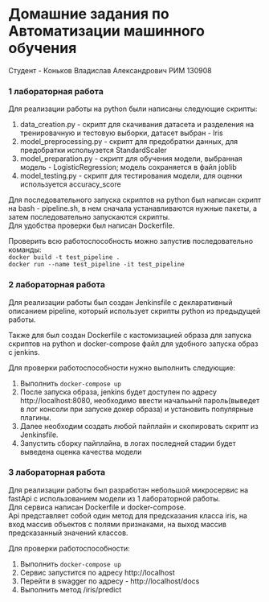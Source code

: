 # Домашние задания по Автоматизации машинного обучения

Студент - Коньков Владислав Александрович РИМ 130908

### 1 лабораторная работа

Для реализации работы на python были написаны следующие скрипты:
1. data_creation.py - скрипт для скачивания датасета
и разделения на тренировачную и тестовую выборки, датасет выбран - Iris  
2. model_preprocessing.py - скрипт для предобратки данных, для предобратки испольузется StandardScaler  
3. model_preparation.py - скрипт для обучения модели, выбранная модель - LogisticRegression; модель сохраняется в файл joblib
4. model_testing.py - скрипт для тестирования модели, для оценки используется accuracy_score  

Для последовательного запуска скриптов на python был написан скрипт на bash - pipeline.sh,
в нем сначала устанавливаются нужные пакеты, а затем последовательно запускаются скрипты.  
Для удобства проверки был написан Dockerfile.

Проверить всю работоспособность можно запустив последовательно команды:   
```docker build -t test_pipeline .```  
```docker run --name test_pipeline -it test_pipeline```

### 2 лабораторная работа

Для реализации работы был создан Jenkinsfile с декларативный описанием pipeline, 
который использует скрипты python из предыдущей работы.

Также для был создан Dockerfile с кастомизацией образа для запуска скриптов на python и docker-compose файл для удобного запуска образ с jenkins.

Для проверки работоспособности нужно выполнить следующие:
1. Выполнить ```docker-compose up```
2. После запуска образа, jenkins будет доступен по адресу http://localhost:8080, 
необходимо ввести начальынй пароль(выведет в лог консоли при запуске докер образа) и установить популярные плагины.
3. Далее необходим создать любой пайплайн и скопировать скрипт из Jenkinsfile.
4. Запустить сборку пайплайна, в логах последней стадии будет выведена оценка качества модели

### 3 лабораторная работа

Для реализации работы был разработан небольшой микросервис на fastApi с использованием модели из 1 лабораторной работы.  
Для сервиса написан Dockerfile и docker-compose.  
Api представляет собой один метод для предсказания класса iris, на вход массив объектов с полями признаками, на выход массив предсказанный значений классов.  


Для проверки работоспособности:
1. Выполнить ```docker-compose up```
2. Сервис запустится по адресу http://localhost
3. Перейти в swagger по адресу - http://localhost/docs
4. Выполнить метод /iris/predict
